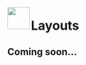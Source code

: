 <image width="50px" src="https://raw.githubusercontent.com/sminez/penrose/develop/icon.svg" align="left"></image>
# Layouts

## Coming soon...
